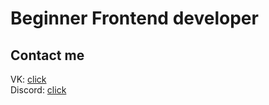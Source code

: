 # Beginner Frontend developer

## Contact me
  VK: [click](https://vk.com/p1d3c)  
  Discord: [click](https://discordapp.com/users/281430043702329344/)  
